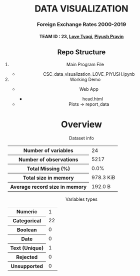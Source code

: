 <center><h1>DATA VISUALIZATION</h1></center>
<center><h3>Foreign Exchange Rates 2000-2019</h3></center>
<center><h4>TEAM ID : 23, <a href="https://github.com/lovetyagi-17">Love Tyagi</a>, <a href="https://github.com/piyushP7pravin"> Piyush Pravin</a>
    
<h2>Repo Structure</h2>
<ol>
    <li> Main Program File </li>
         <ul>
             <li>CSC_data_visualization_LOVE_PIYUSH.ipynb</li>
    </ul>
    <li> Working Demo </li>
        <ul> 
            <li>Web App</li>
                <ul>
                    <li>head.html</li>
            </ul>
            <li> Plots -> report_data</li>
            </ol>
<div class="container pandas-profiling">
    <div class="row headerrow highlight">
        <h1>Overview</h1>
    </div>
    <div class="row variablerow">
    <div class="col-md-6 namecol">
        <p class="h4">Dataset info</p>
        <table class="stats" style="margin-left: 1em;">
            <tbody>
            <tr>
                <th>Number of variables</th>
                <td>24 </td>
            </tr>
            <tr>
                <th>Number of observations</th>
                <td>5217 </td>
            </tr>
            <tr>
                <th>Total Missing (%)</th>
                <td>0.0% </td>
            </tr>
            <tr>
                <th>Total size in memory</th>
                <td>978.3 KiB </td>
            </tr>
            <tr>
                <th>Average record size in memory</th>
                <td>192.0 B </td>
            </tr>
            </tbody>
        </table>
    </div>
    <div class="col-md-6 namecol">
        <p class="h4">Variables types</p>
        <table class="stats" style="margin-left: 1em;">
            <tbody>
            <tr>
                <th>Numeric</th>
                <td>1 </td>
            </tr>
            <tr>
                <th>Categorical</th>
                <td>22 </td>
            </tr>
            <tr>
                <th>Boolean</th>
                <td>0 </td>
            </tr>
            <tr>
                <th>Date</th>
                <td>0 </td>
            </tr>
            <tr>
                <th>Text (Unique)</th>
                <td>1 </td>
            </tr>
            <tr>
                <th>Rejected</th>
                <td>0 </td>
            </tr>
            <tr>
                <th>Unsupported</th>
                <td>0 </td>
            </tr>
            </tbody>
        </table>
    </div>
